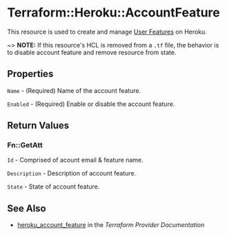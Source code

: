 # Terraform::Heroku::AccountFeature

This resource is used to create and manage [User Features](https://devcenter.heroku.com/articles/heroku-beta-features) on Heroku.

~> **NOTE:** If this resource's HCL is removed from a `.tf` file, the behavior is to disable account feature
and remove resource from state.

## Properties

`Name` - (Required) Name of the account feature.

`Enabled` - (Required) Enable or disable the account feature.


## Return Values

### Fn::GetAtt

`Id` - Comprised of acount email & feature name.

`Description` - Description of account feature.

`State` - State of account feature.

## See Also

* [heroku_account_feature](https://www.terraform.io/docs/providers/heroku/r/account_feature.html) in the _Terraform Provider Documentation_